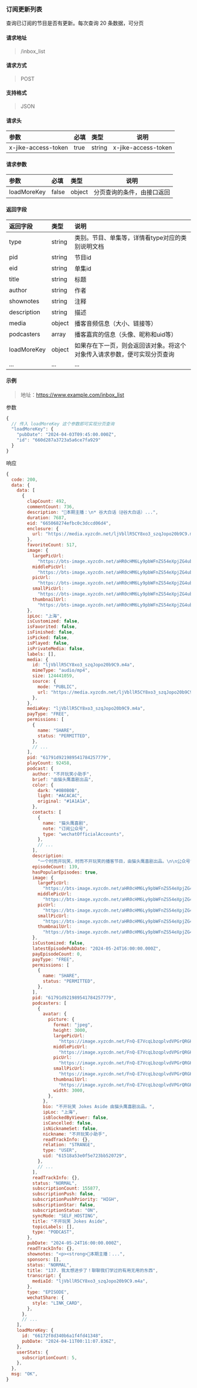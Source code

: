 ### 订阅更新列表

查询已订阅的节目是否有更新。每次查询 20 条数据，可分页

#### 请求地址

> /inbox_list

#### 请求方式

> POST

#### 支持格式

> JSON

#### 请求头

| 参数                | 必填 | 类型   | 说明                |
| :------------------ | :--- | :----- | ------------------- |
| x-jike-access-token | true | string | x-jike-access-token |

#### 请求参数

| 参数        | 必填  | 类型   | 说明                       |
| :---------- | :---- | :----- | -------------------------- |
| loadMoreKey | false | object | 分页查询的条件，由接口返回 |

#### 返回字段

| 返回字段    | 类型   | 说明                                                         |
| :---------- | :----- | :----------------------------------------------------------- |
| type        | string | 类别。节目、单集等，详情看type对应的类别说明文档             |
| pid         | string | 节目id                                                       |
| eid         | string | 单集id                                                       |
| title       | string | 标题                                                         |
| author      | string | 作者                                                         |
| shownotes   | string | 注释                                                         |
| description | string | 描述                                                         |
| media       | object | 播客音频信息（大小、链接等）                                 |
| podcasters  | array  | 播客嘉宾的信息（头像、昵称和uid等）                          |
| loadMoreKey | object | 如果存在下一页，则会返回该对象。将这个对象传入请求参数，便可实现分页查询 |
| ...         | ...    | ...                                                          |


#### 示例

> 地址：https://www.example.com/inbox_list

参数

```javascript
{
  // 传入 loadMoreKey 这个参数即可实现分页查询
  "loadMoreKey": {
    "pubDate": "2024-04-03T09:45:00.000Z",
    "id": "660d287a3723a5a6ce7fa929"
  }
}
```

响应

```javascript
{
  code: 200,
  data: {
    data: [
      {
        clapCount: 492,
        commentCount: 736,
        description: "📖本期主播：\n* 谷大白话（@谷大白话）...",
        duration: 7687,
        eid: "665068274efbc0c3dccd06d4",
        enclosure: {
          url: "https://media.xyzcdn.net/ljVbllR5CY8xo3_szqJopo20b9C9.m4a",
        },
        favoriteCount: 517,
        image: {
          largePicUrl:
            "https://bts-image.xyzcdn.net/aHR0cHM6Ly9pbWFnZS54eXpjZG4ubmV0L0Z2R0tpY1k1MUpybE1CbjJrb05ZMVRmNk14R1cucG5n.png@large",
          middlePicUrl:
            "https://bts-image.xyzcdn.net/aHR0cHM6Ly9pbWFnZS54eXpjZG4ubmV0L0Z2R0tpY1k1MUpybE1CbjJrb05ZMVRmNk14R1cucG5n.png@middle",
          picUrl:
            "https://bts-image.xyzcdn.net/aHR0cHM6Ly9pbWFnZS54eXpjZG4ubmV0L0Z2R0tpY1k1MUpybE1CbjJrb05ZMVRmNk14R1cucG5n.png",
          smallPicUrl:
            "https://bts-image.xyzcdn.net/aHR0cHM6Ly9pbWFnZS54eXpjZG4ubmV0L0Z2R0tpY1k1MUpybE1CbjJrb05ZMVRmNk14R1cucG5n.png@small",
          thumbnailUrl:
            "https://bts-image.xyzcdn.net/aHR0cHM6Ly9pbWFnZS54eXpjZG4ubmV0L0Z2R0tpY1k1MUpybE1CbjJrb05ZMVRmNk14R1cucG5n.png@thumbnail",
        },
        ipLoc: "上海",
        isCustomized: false,
        isFavorited: false,
        isFinished: false,
        isPicked: false,
        isPlayed: false,
        isPrivateMedia: false,
        labels: [],
        media: {
          id: "ljVbllR5CY8xo3_szqJopo20b9C9.m4a",
          mimeType: "audio/mp4",
          size: 124441059,
          source: {
            mode: "PUBLIC",
            url: "https://media.xyzcdn.net/ljVbllR5CY8xo3_szqJopo20b9C9.m4a",
          },
        },
        mediaKey: "ljVbllR5CY8xo3_szqJopo20b9C9.m4a",
        payType: "FREE",
        permissions: [
          {
            name: "SHARE",
            status: "PERMITTED",
          },
          // ...
        ],
        pid: "61791d921989541784257779",
        playCount: 92458,
        podcast: {
          author: "不开玩笑小助手",
          brief: "由猫头鹰喜剧出品",
          color: {
            dark: "#0B0B0B",
            light: "#ACACAC",
            original: "#1A1A1A",
          },
          contacts: [
            {
              name: "猫头鹰喜剧",
              note: "订阅公众号",
              type: "wechatOfficialAccounts",
            },
            // ...
          ],
          description:
            "一个时而开玩笑，时而不开玩笑的播客节目，由猫头鹰喜剧出品。\n\n公众号“猫头鹰喜剧”回复“听友群”，小助手会把你拉进群聊~",
          episodeCount: 139,
          hasPopularEpisodes: true,
          image: {
            largePicUrl:
              "https://bts-image.xyzcdn.net/aHR0cHM6Ly9pbWFnZS54eXpjZG4ubmV0L0ZvYjZKc3BveHl4MEg4VzJzZEtlUTdFNHU5M3oucG5n.png@large",
            middlePicUrl:
              "https://bts-image.xyzcdn.net/aHR0cHM6Ly9pbWFnZS54eXpjZG4ubmV0L0ZvYjZKc3BveHl4MEg4VzJzZEtlUTdFNHU5M3oucG5n.png@middle",
            picUrl:
              "https://bts-image.xyzcdn.net/aHR0cHM6Ly9pbWFnZS54eXpjZG4ubmV0L0ZvYjZKc3BveHl4MEg4VzJzZEtlUTdFNHU5M3oucG5n.png",
            smallPicUrl:
              "https://bts-image.xyzcdn.net/aHR0cHM6Ly9pbWFnZS54eXpjZG4ubmV0L0ZvYjZKc3BveHl4MEg4VzJzZEtlUTdFNHU5M3oucG5n.png@small",
            thumbnailUrl:
              "https://bts-image.xyzcdn.net/aHR0cHM6Ly9pbWFnZS54eXpjZG4ubmV0L0ZvYjZKc3BveHl4MEg4VzJzZEtlUTdFNHU5M3oucG5n.png@thumbnail",
          },
          isCustomized: false,
          latestEpisodePubDate: "2024-05-24T16:00:00.000Z",
          payEpisodeCount: 0,
          payType: "FREE",
          permissions: [
            {
              name: "SHARE",
              status: "PERMITTED",
            },
          ],
          pid: "61791d921989541784257779",
          podcasters: [
            {
              avatar: {
                picture: {
                  format: "jpeg",
                  height: 3000,
                  largePicUrl:
                    "https://image.xyzcdn.net/FnQ-E7VcqLbzqplvdVPGrQRGHmxC.jpg@large",
                  middlePicUrl:
                    "https://image.xyzcdn.net/FnQ-E7VcqLbzqplvdVPGrQRGHmxC.jpg@middle",
                  picUrl:
                    "https://image.xyzcdn.net/FnQ-E7VcqLbzqplvdVPGrQRGHmxC.jpg",
                  smallPicUrl:
                    "https://image.xyzcdn.net/FnQ-E7VcqLbzqplvdVPGrQRGHmxC.jpg@small",
                  thumbnailUrl:
                    "https://image.xyzcdn.net/FnQ-E7VcqLbzqplvdVPGrQRGHmxC.jpg@thumbnail",
                  width: 3000,
                },
              },
              bio: "不开玩笑 Jokes Aside 由猫头鹰喜剧出品。",
              ipLoc: "上海",
              isBlockedByViewer: false,
              isCancelled: false,
              isNicknameSet: false,
              nickname: "不开玩笑小助手",
              readTrackInfo: {},
              relation: "STRANGE",
              type: "USER",
              uid: "61518a53e0f5e723bb520729",
            },
            // ...
          ],
          readTrackInfo: {},
          status: "NORMAL",
          subscriptionCount: 155877,
          subscriptionPush: false,
          subscriptionPushPriority: "HIGH",
          subscriptionStar: false,
          subscriptionStatus: "ON",
          syncMode: "SELF_HOSTING",
          title: "不开玩笑 Jokes Aside",
          topicLabels: [],
          type: "PODCAST",
        },
        pubDate: "2024-05-24T16:00:00.000Z",
        readTrackInfo: {},
        shownotes: "<p><strong>📖本期主播：...",
        sponsors: [],
        status: "NORMAL",
        title: "137. 我太想进步了！聊聊我们学过的有用无用的东西",
        transcript: {
          mediaId: "ljVbllR5CY8xo3_szqJopo20b9C9.m4a",
        },
        type: "EPISODE",
        wechatShare: {
          style: "LINK_CARD",
        },
      },
      // ...
    ],
    loadMoreKey: {
      id: "66172f8d340b6a1f4fd41348",
      pubDate: "2024-04-11T00:11:07.836Z",
    },
    userStats: {
      subscriptionCount: 5,
    },
  },
  msg: "OK",
}
```